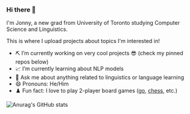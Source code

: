 ### Hi there 👋

I'm Jonny, a new grad from University of Toronto studying Computer Science and Linguistics.

This is where I upload projects about topics I'm interested in!

- ⛏️ I’m currently working on very cool projects 😎 (check my pinned repos below)
- 📈 I’m currently learning about NLP models 
- 💬 Ask me about anything related to linguistics or language learning
- 😄 Pronouns: He/Him
- ♟️ Fun fact: I love to play 2-player board games ([go](https://online-go.com/player/453792/), [chess](https://www.chess.com/member/jonnyli), etc.)

![Anurag's GitHub stats](https://github-readme-stats.vercel.app/api?username=jonnyli1125&hide=contribs&count_private=True&show_icons=True&theme=tokyonight)

